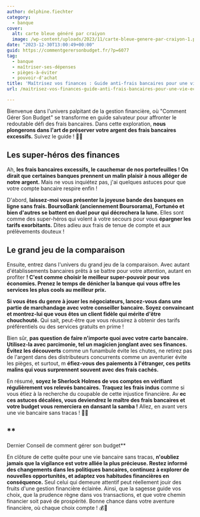 ```yaml
---
author: delphine.fiechter
category:
  - banque
cover:
  alt: carte bleue généré par craiyon
  image: /wp-content/uploads/2023/11/carte-bleue-genere-par-craiyon-1.png
date: "2023-12-30T13:00:49+00:00"
guid: https://commentgerersonbudget.fr/?p=6077
tag:
  - banque
  - maîtriser-ses-dépenses
  - pièges-à-éviter
  - pouvoir-d'achat
title: 'Maîtrisez vos finances : Guide anti-frais bancaires pour une vie économique sans tracas !'
url: /maitrisez-vos-finances-guide-anti-frais-bancaires-pour-une-vie-economique-sans-tracas/

---
```

Bienvenue dans l'univers palpitant de la gestion financière, où "Comment Gérer Son Budget" se transforme en guide salvateur pour affronter le redoutable défi des frais bancaires. Dans cette exploration, **nous plongerons dans l'art de préserver votre argent des frais bancaires excessifs.** Suivez le guide ! 🚀💸

## **Les super-héros des finances**

Ah, **les frais bancaires excessifs, le cauchemar de nos portefeuilles ! On dirait que certaines banques prennent un malin plaisir à nous alléger de notre argent.** Mais ne vous inquiétez pas, j'ai quelques astuces pour que votre compte bancaire respire enfin !

D'abord, **laissez-moi vous présenter la joyeuse bande des banques en ligne sans frais. BoursoBank (anciennement Boursorama), Fortunéo et bien d'autres se battent en duel pour qui décrochera la lune.** Elles sont comme des super-héros qui volent à votre secours pour vous **épargner les tarifs exorbitants.** Dites adieu aux frais de tenue de compte et aux prélèvements douteux !

## **Le grand jeu de la comparaison**

Ensuite, entrez dans l'univers du grand jeu de la comparaison. Avec autant d'établissements bancaires prêts à se battre pour votre attention, autant en profiter **! C'est comme choisir le meilleur super-pouvoir pour vos économies. Prenez le temps de dénicher la banque qui vous offre les services les plus cools au meilleur prix.**

**Si vous êtes du genre à jouer les négociateurs, lancez-vous dans une partie de marchandage avec votre conseiller bancaire. Soyez convaincant et montrez-lui que vous êtes un client fidèle qui mérite d'être chouchouté.** Qui sait, peut-être que vous réussirez à obtenir des tarifs préférentiels ou des services gratuits en prime !

Bien sûr, **pas question de faire n'importe quoi avec votre carte bancaire. Utilisez-la avec parcimonie, tel un magicien jonglant avec ses finances. Évitez les découverts** comme un funambule évite les chutes, ne retirez pas de l'argent dans des distributeurs concurrents comme un aventurier évite les pièges, et surtout, m **éfiez-vous des paiements à l'étranger, ces petits malins qui vous surprennent souvent avec des frais cachés.**

En résumé, **soyez le Sherlock Holmes de vos comptes en vérifiant régulièrement vos relevés bancaires.** **Traquez les frais indus** comme si vous étiez à la recherche du coupable de cette injustice financière. Av **ec ces astuces décalées, vous deviendrez le maître des frais bancaires et votre budget vous remerciera en dansant la samba !** Allez, en avant vers une vie bancaire sans tracas ! 💃🎉

## **  
Dernier Conseil de comment gérer son budget**

En clôture de cette quête pour une vie bancaire sans tracas, **n'oubliez jamais que la vigilance est votre alliée la plus précieuse. Restez informé des changements dans les politiques bancaires, continuez à explorer de nouvelles opportunités, et adaptez vos habitudes financières en conséquence.** Seul celui qui demeure attentif peut réellement jouir des fruits d'une gestion financière éclairée. Ainsi, que la sagesse guide vos choix, que la prudence règne dans vos transactions, et que votre chemin financier soit pavé de prospérité. Bonne chance dans votre aventure financière, où chaque choix compte ! 💰🌟
